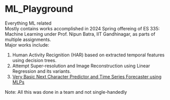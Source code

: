 # ML_Playground
Everything ML related <br> 
Mostly contains works accomplished in 2024 Spring offereing of ES 335: Machine Learning under Prof. Nipun Batra, IIT Gandhinagar, as parts of multiple assignments. <br>
Major works include:<br>
1)  Human Activity Recignition (HAR) based on extracted temporal features using decision trees.
2)  Attempt Super-resolution and Image Reconstruction using Linear Regression and its variants.
3)  [Very Basic Next Character Predictor and Time Series Forecaster using MLPs](https://github.com/Robohrriday/ML_2024_TensionFlow_A3)

Note: All this was done in a team and not single-handedly
